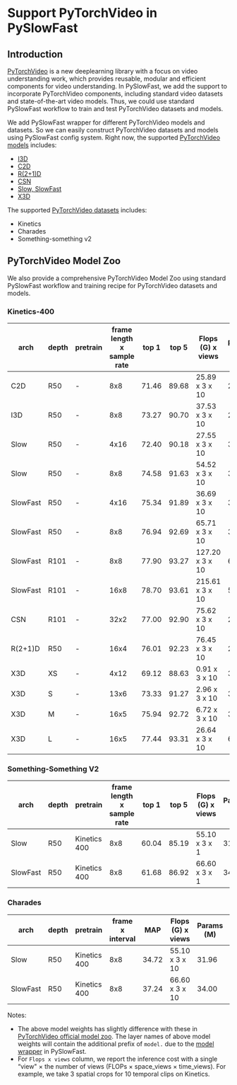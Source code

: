 # Support PyTorchVideo in PySlowFast

## Introduction

[PyTorchVideo](https://pytorchvideo.org/) is a new deeplearning library with a focus on video understanding work, which provides reusable, modular and efficient components for video understanding. In PySlowFast, we add the support to incorporate PyTorchVideo components, including standard video datasets and state-of-the-art video models. Thus, we could use standard PySlowFast workflow to train and test PyTorchVideo datasets and models.

We add PySlowFast wrapper for different PyTorchVideo models and datasets. So we can easily construct PyTorchVideo datasets and models using PySlowFast config system. Right now, the supported [PyTorchVideo models](https://github.com/facebookresearch/SlowFast/blob/master/slowfast/models/ptv_model_builder.py) includes:
  * [I3D](https://arxiv.org/pdf/1705.07750.pdf)
  * [C2D](https://arxiv.org/pdf/1711.07971.pdf)
  * [R(2+1)D](https://openaccess.thecvf.com/content_cvpr_2018/papers/Tran_A_Closer_Look_CVPR_2018_paper.pdf)
  * [CSN](https://arxiv.org/abs/1904.02811)
  * [Slow, SlowFast](https://arxiv.org/pdf/1812.03982.pdf)
  * [X3D](https://arxiv.org/pdf/2004.04730.pdf)

The supported [PyTorchVideo datasets](https://github.com/facebookresearch/SlowFast/blob/master/slowfast/datasets/ptv_datasets.py) includes:
  * Kinetics
  * Charades
  * Something-something v2

## PyTorchVideo Model Zoo

We also provide a comprehensive PyTorchVideo Model Zoo using standard PySlowFast workflow and training recipe for PyTorchVideo datasets and models.


### Kinetics-400

| arch     | depth | pretrain | frame length x sample rate | top 1 | top 5 | Flops (G) x views | Params (M) | Model                                                                                                       | config                                         |
| -------- | ----- | -------- | -------------------------- | ----- | ----- | ----------------- | ---------- | ------------------------------------------------------------------------------------------------------------| ---------------------------------------------- |
| C2D      | R50   | \-       | 8x8                        | 71.46 | 89.68 | 25.89 x 3 x 10    | 24.33      | [link](https://dl.fbaipublicfiles.com/pytorchvideo/pysf_model_zoo/kinetics/C2D_8x8_R50.pyth)                | Kinetics/pytorchvideo/C2D_8x8_R50              |
| I3D      | R50   | \-       | 8x8                        | 73.27 | 90.70 | 37.53 x 3 x 10    | 28.04      | [link](https://dl.fbaipublicfiles.com/pytorchvideo/pysf_model_zoo/kinetics/I3D_8x8_R50.pyth)                | Kinetics/pytorchvideo/I3D_8x8_R50              |
| Slow     | R50   | \-       | 4x16                       | 72.40 | 90.18 | 27.55 x 3 x 10    | 32.45      | [link](https://dl.fbaipublicfiles.com/pytorchvideo/pysf_model_zoo/kinetics/SLOW_4x16_R50.pyth)              | Kinetics/pytorchvideo/SLOW_4x16_R50            |
| Slow     | R50   | \-       | 8x8                        | 74.58 | 91.63 | 54.52 x 3 x 10    | 32.45      | [link](https://dl.fbaipublicfiles.com/pytorchvideo/pysf_model_zoo/kinetics/SLOW_8x8_R50.pyth)               | Kinetics/pytorchvideo/SLOW_8x8_R50             |
| SlowFast | R50   | \-       | 4x16                       | 75.34 | 91.89 | 36.69 x 3 x 10    | 34.48      | [link](https://dl.fbaipublicfiles.com/pytorchvideo/pysf_model_zoo/kinetics/SLOWFAST_4x16_R50.pyth)          | Kinetics/pytorchvideo/SLOWFAST_4x16_R50        |
| SlowFast | R50   | \-       | 8x8                        | 76.94 | 92.69 | 65.71 x 3 x 10    | 34.57      | [link](https://dl.fbaipublicfiles.com/pytorchvideo/pysf_model_zoo/kinetics/SLOWFAST_8x8_R50.pyth)           | Kinetics/pytorchvideo/SLOWFAST_8x8_R50         |
| SlowFast | R101  | \-       | 8x8                        | 77.90 | 93.27 | 127.20 x 3 x 10   | 62.83      | [link](https://dl.fbaipublicfiles.com/pytorchvideo/pysf_model_zoo/kinetics/SLOWFAST_8x8_R101.pyth)          | Kinetics/pytorchvideo/SLOWFAST_8x8_R101        |
| SlowFast | R101  | \-       | 16x8                       | 78.70 | 93.61 | 215.61 x 3 x 10   | 53.77      | [link](https://dl.fbaipublicfiles.com/pytorchvideo/pysf_model_zoo/kinetics/SLOWFAST\_16x8\_R101_50_50.pyth) | Kinetics/pytorchvideo/SLOWFAST_16x8_R101_50_50 |
| CSN      | R101  | \-       | 32x2                       | 77.00 | 92.90 | 75.62 x 3 x 10    | 22.21      | [link](https://dl.fbaipublicfiles.com/pytorchvideo/pysf_model_zoo/kinetics/CSN_32x2_R101.pyth)              | Kinetics/pytorchvideo/CSN_32x2_R101            |
| R(2+1)D  | R50   | \-       | 16x4                       | 76.01 | 92.23 | 76.45 x 3 x 10    | 28.11      | [link](https://dl.fbaipublicfiles.com/pytorchvideo/pysf_model_zoo/kinetics/R2PLUS1D_16x4_R50.pyth)          | Kinetics/pytorchvideo/R2PLUS1D_16x4_R50        |
| X3D      | XS    | \-       | 4x12                       | 69.12 | 88.63 | 0.91 x 3 x 10     | 3.79       | [link](https://dl.fbaipublicfiles.com/pytorchvideo/pysf_model_zoo/kinetics/X3D_XS.pyth)                     | Kinetics/pytorchvideo/X3D_XS                   |
| X3D      | S     | \-       | 13x6                       | 73.33 | 91.27 | 2.96 x 3 x 10     | 3.79       | [link](https://dl.fbaipublicfiles.com/pytorchvideo/pysf_model_zoo/kinetics/X3D_S.pyth)                      | Kinetics/pytorchvideo/X3D_S                    |
| X3D      | M     | \-       | 16x5                       | 75.94 | 92.72 | 6.72 x 3 x 10     | 3.79       | [link](https://dl.fbaipublicfiles.com/pytorchvideo/pysf_model_zoo/kinetics/X3D_M.pyth)                      | Kinetics/pytorchvideo/X3D_M                    |
| X3D      | L     | \-       | 16x5                       | 77.44 | 93.31 | 26.64 x 3 x 10    | 6.15       | [link](https://dl.fbaipublicfiles.com/pytorchvideo/pysf_model_zoo/kinetics/X3D_L.pyth)                      | Kinetics/pytorchvideo/X3D_L                    |


### Something-Something V2

| arch     | depth | pretrain     | frame length x sample rate | top 1 | top 5 | Flops (G) x views | Params (M) | Model                                                                                               | config             |
| -------- | ----- | ------------ | -------------------------- | ----- | ----- | ----------------- | ---------- | --------------------------------------------------------------------------------------------------- | ------------------ |
| Slow     | R50   | Kinetics 400 | 8x8                        | 60.04 | 85.19 | 55.10 x 3 x 1     | 31.96      | [link](https://dl.fbaipublicfiles.com/pytorchvideo/pysf_model_zoo/ssv2/SLOW_8x8_R50.pyth)     | SSv2/pytorchvideo/SLOW_8x8_R50     |
| SlowFast | R50   | Kinetics 400 | 8x8                        | 61.68 | 86.92 | 66.60 x 3 x 1     | 34.04      | [link](https://dl.fbaipublicfiles.com/pytorchvideo/pysf_model_zoo/ssv2/SLOWFAST_8x8_R50.pyth) | SSv2/pytorchvideo/SLOWFAST_8x8_R50 |

### Charades

| arch     | depth | pretrain     | frame x interval | MAP   | Flops (G) x views | Params (M) | Model                                                                                               | config             |
| -------- | ----- | ------------ | ---------------- | ----- | ----------------- | ---------- | --------------------------------------------------------------------------------------------------- | ------------------ |
| Slow     | R50   | Kinetics 400 | 8x8              | 34.72 | 55.10 x 3 x 10    | 31.96      | [link](https://dl.fbaipublicfiles.com/pytorchvideo/pysf_model_zoo/ssv2/SLOW_8x8_R50.pyth)     | Charades/pytorchvideo/SLOW_8x8_R50     |
| SlowFast | R50   | Kinetics 400 | 8x8              | 37.24 | 66.60 x 3 x 10    | 34.00      | [link](https://dl.fbaipublicfiles.com/pytorchvideo/pysf_model_zoo/ssv2/SLOWFAST_8x8_R50.pyth) | Charades/pytorchvideo/SLOWFAST_8x8_R50 |

Notes:
* The above model weights has slightly difference with these in [PyTorchVideo official model zoo](https://github.com/facebookresearch/pytorchvideo/blob/master/docs/source/model_zoo.md). The layer names of above model weights will contain the additional prefix of `model.` due to the [model wrapper](https://github.com/facebookresearch/SlowFast/blob/master/slowfast/models/ptv_model_builder.py) in PySlowFast.
* For `Flops x views` column, we report the inference cost with a single “view" × the number of views (FLOPs × space_views × time_views). For example, we take 3 spatial crops for 10 temporal clips on Kinetics.
